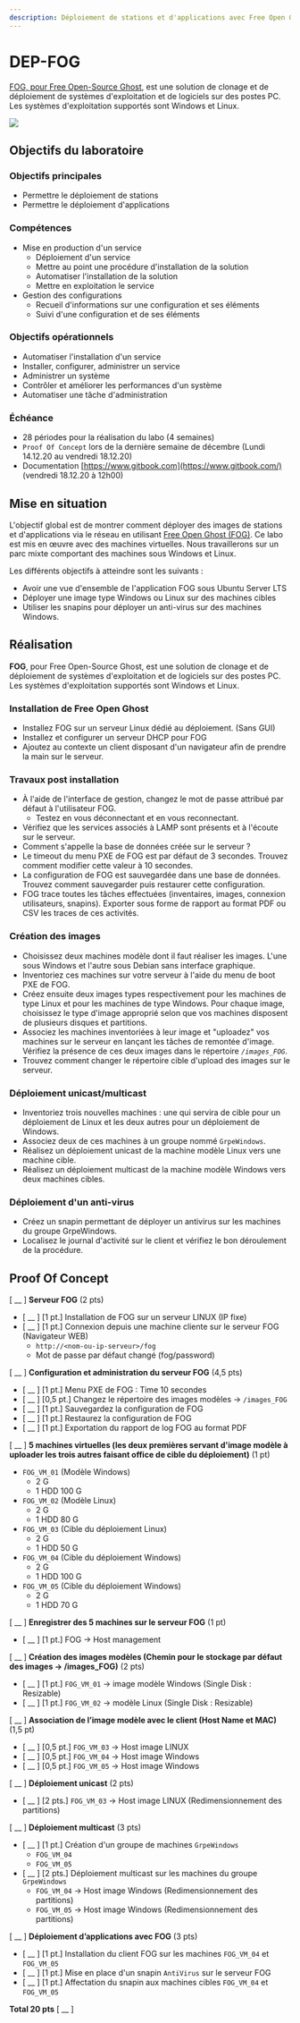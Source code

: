 ```yaml
---
description: Déploiement de stations et d'applications avec Free Open Ghost
---
```


# DEP-FOG

[FOG, pour Free Open-Source Ghost](https://fogproject.org/), est une solution de clonage et de déploiement de systèmes d'exploitation et de logiciels sur des postes PC. Les systèmes d'exploitation supportés sont Windows et Linux.

![](.gitbook/assets/image%20%282%29.png)

## Objectifs du laboratoire

### **Objectifs principales**

* Permettre le déploiement de stations
* Permettre le déploiement d'applications

### **Compétences**

* Mise en production d'un service
  * Déploiement d'un service
  * Mettre au point une procédure d'installation de la solution
  * Automatiser l'installation de la solution
  * Mettre en exploitation le service
* Gestion des configurations
  * Recueil d'informations sur une configuration et ses éléments
  * Suivi d'une configuration et de ses éléments

### **Objectifs opérationnels**

* Automatiser l'installation d'un service
* Installer, configurer, administrer un service
* Administrer un système
* Contrôler et améliorer les performances d'un système
* Automatiser une tâche d'administration

### **Échéance**

* 28 périodes pour la réalisation du labo \(4 semaines\)
* `Proof Of Concept` lors de la dernière semaine de décembre \(Lundi 14.12.20 au vendredi 18.12.20\)
* Documentation [https://www.gitbook.com](https://www.gitbook.com/) \(vendredi 18.12.20 à 12h00\)

## Mise en situation

L'objectif global est de montrer comment déployer des images de stations et d'applications via le réseau en utilisant [Free Open Ghost \(FOG\)](https://fogproject.org/). Ce labo est mis en œuvre avec des machines virtuelles. Nous travaillerons sur un parc mixte comportant des machines sous Windows et Linux.

Les différents objectifs à atteindre sont les suivants :

* Avoir une vue d'ensemble de l'application FOG sous Ubuntu Server LTS
* Déployer une image type Windows ou Linux sur des machines cibles
* Utiliser les snapins pour déployer un anti-virus sur des machines Windows.

## Réalisation

**FOG**, pour Free Open-Source Ghost, est une solution de clonage et de déploiement de systèmes d'exploitation et de logiciels sur des postes PC. Les systèmes d'exploitation supportés sont Windows et Linux.

### Installation de Free Open Ghost

* Installez FOG sur un serveur Linux dédié au déploiement. \(Sans GUI\)
* Installez et configurer un serveur DHCP pour FOG
* Ajoutez au contexte un client disposant d'un navigateur afin de prendre la main sur le serveur.

### Travaux post installation

* À l'aide de l'interface de gestion, changez le mot de passe attribué par défaut à l'utilisateur FOG.
  * Testez en vous déconnectant et en vous reconnectant.
* Vérifiez que les services associés à LAMP sont présents et à l'écoute sur le serveur.
* Comment s'appelle la base de données créée sur le serveur ?
* Le timeout du menu PXE de FOG est par défaut de 3 secondes. Trouvez comment modifier cette valeur à 10 secondes.
* La configuration de FOG est sauvegardée dans une base de données. Trouvez comment sauvegarder puis restaurer cette configuration.
* FOG trace toutes les tâches effectuées \(inventaires, images, connexion utilisateurs, snapins\). Exporter sous forme de rapport au format PDF ou CSV les traces de ces activités.

### Création des images

* Choisissez deux machines modèle dont il faut réaliser les images. L'une sous Windows et l'autre sous Debian sans interface graphique. 
* Inventoriez ces machines sur votre serveur à l'aide du menu de boot PXE de FOG.
* Créez ensuite deux images types respectivement pour les machines de type Linux et pour les machines de type Windows. Pour chaque image, choisissez le type d'image approprié selon que vos machines disposent de plusieurs disques et partitions.
* Associez les machines inventoriées à leur image et "uploadez" vos machines sur le serveur en lançant les tâches de remontée d'image. Vérifiez la présence de ces deux images dans le répertoire _`/images_FOG`_.
* Trouvez comment changer le répertoire cible d'upload des images sur le serveur.

### Déploiement unicast/multicast

* Inventoriez trois nouvelles machines : une qui servira de cible pour un déploiement de Linux et les deux autres pour un déploiement de Windows.
* Associez deux de ces machines à un groupe nommé `GrpeWindows`.
* Réalisez un déploiement unicast de la machine modèle Linux vers une machine cible.
* Réalisez un déploiement multicast de la machine modèle Windows vers deux machines cibles.

### Déploiement d'un anti-virus

* Créez un snapin permettant de déployer un antivirus sur les machines du groupe GrpeWindows.
* Localisez le journal d'activité sur le client et vérifiez le bon déroulement de la procédure.

## Proof Of Concept

\[ \_\_ \] **Serveur FOG** \(2 pts\)

* \[ \_\_ \] \[1 pt.\] Installation de FOG sur un serveur LINUX \(IP fixe\)
* \[ \_\_ \] \[1 pt.\] Connexion depuis une machine cliente sur le serveur FOG \(Navigateur WEB\)
  * `http://<nom-ou-ip-serveur>/fog`
  * Mot de passe par défaut changé \(fog/password\)

\[ \_\_ \] **Configuration et administration du serveur FOG** \(4,5 pts\)

* \[ \_\_ \] \[1 pt.\] Menu PXE de FOG : Time 10 secondes
* \[ \_\_ \] \[0,5 pt.\] Changez le répertoire des images modèles → `/images_FOG`
* \[ \_\_ \] \[1 pt.\] Sauvegardez la configuration de FOG
* \[ \_\_ \] \[1 pt.\] Restaurez la configuration de FOG
* \[ \_\_ \] \[1 pt.\] Exportation du rapport de log FOG au format PDF

\[ \_\_ \] **5 machines virtuelles \(les deux premières servant d'image modèle à uploader les trois autres faisant office de cible du déploiement\)** \(1 pt\)

* `FOG_VM_01` \(Modèle Windows\)
  * 2 G
  * 1 HDD 100 G
* `FOG_VM_02` \(Modèle Linux\)
  * 2 G
  * 1 HDD 80 G
* `FOG_VM_03` \(Cible du déploiement Linux\)
  * 2 G
  * 1 HDD 50 G
* `FOG_VM_04` \(Cible du déploiement Windows\)
  * 2 G
  * 1 HDD 100 G
* `FOG_VM_05` \(Cible du déploiement Windows\)
  * 2 G
  * 1 HDD 70 G

\[ \_\_ \] **Enregistrer des 5 machines sur le serveur FOG** \(1 pt\)

* \[ \_\_ \] \[1 pt.\] FOG → Host management

\[ \_\_ \] **Création des images modèles \(Chemin pour le stockage par défaut des images → /images\_FOG\)** \(2 pts\)

* \[ \_\_ \] \[1 pt.\] `FOG_VM_01` → image modèle Windows \(Single Disk : Resizable\)
* \[ \_\_ \] \[1 pt.\] `FOG_VM_02` → modèle Linux \(Single Disk : Resizable\)

\[ \_\_ \] **Association de l’image modèle avec le client \(Host Name et MAC\)** \(1,5 pt\)

* \[ \_\_ \] \[0,5 pt.\] `FOG_VM_03` → Host image LINUX
* \[ \_\_ \] \[0,5 pt.\] `FOG_VM_04` → Host image Windows
* \[ \_\_ \] \[0,5 pt.\] `FOG_VM_05` → Host image Windows

\[ \_\_ \] **Déploiement unicast** \(2 pts\)

* \[ \_\_ \] \[2 pts.\] `FOG_VM_03` → Host image LINUX \(Redimensionnement des partitions\)

\[ \_\_ \] **Déploiement multicast** \(3 pts\)

* \[ \_\_ \] \[1 pt.\] Création d'un groupe de machines `GrpeWindows`
  * `FOG_VM_04`
  * `FOG_VM_05`
* \[ \_\_ \] \[2 pts.\] Déploiement multicast sur les machines du groupe `GrpeWindows`
  * `FOG_VM_04` → Host image Windows \(Redimensionnement des partitions\)
  * `FOG_VM_05` → Host image Windows \(Redimensionnement des partitions\)

\[ \_\_ \]  **Déploiement d’applications avec FOG** \(3 pts\)

* \[ \_\_ \] \[1 pt.\] Installation du client FOG sur les machines `FOG_VM_04` et `FOG_VM_05`
* \[ \_\_ \] \[1 pt.\] Mise en place d'un snapin `AntiVirus` sur le serveur FOG
* \[ \_\_ \] \[1 pt.\] Affectation du snapin aux machines cibles `FOG_VM_04` et `FOG_VM_05`

**Total 20 pts** \[ \_\_ \]

